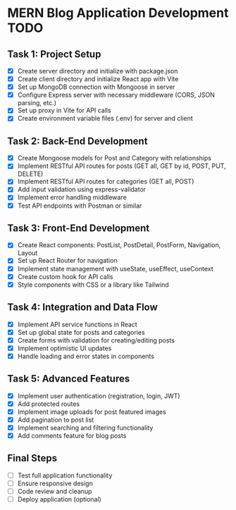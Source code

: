 # MERN Blog Application Development TODO

## Task 1: Project Setup
- [x] Create server directory and initialize with package.json
- [x] Create client directory and initialize React app with Vite
- [x] Set up MongoDB connection with Mongoose in server
- [x] Configure Express server with necessary middleware (CORS, JSON parsing, etc.)
- [x] Set up proxy in Vite for API calls
- [x] Create environment variable files (.env) for server and client

## Task 2: Back-End Development
- [x] Create Mongoose models for Post and Category with relationships
- [x] Implement RESTful API routes for posts (GET all, GET by id, POST, PUT, DELETE)
- [x] Implement RESTful API routes for categories (GET all, POST)
- [x] Add input validation using express-validator
- [x] Implement error handling middleware
- [x] Test API endpoints with Postman or similar

## Task 3: Front-End Development
- [x] Create React components: PostList, PostDetail, PostForm, Navigation, Layout
- [x] Set up React Router for navigation
- [x] Implement state management with useState, useEffect, useContext
- [x] Create custom hook for API calls
- [x] Style components with CSS or a library like Tailwind

## Task 4: Integration and Data Flow
- [x] Implement API service functions in React
- [x] Set up global state for posts and categories
- [x] Create forms with validation for creating/editing posts
- [x] Implement optimistic UI updates
- [x] Handle loading and error states in components

## Task 5: Advanced Features
- [x] Implement user authentication (registration, login, JWT)
- [x] Add protected routes
- [x] Implement image uploads for post featured images
- [x] Add pagination to post list
- [x] Implement searching and filtering functionality
- [x] Add comments feature for blog posts

## Final Steps
- [ ] Test full application functionality
- [ ] Ensure responsive design
- [ ] Code review and cleanup
- [ ] Deploy application (optional)
